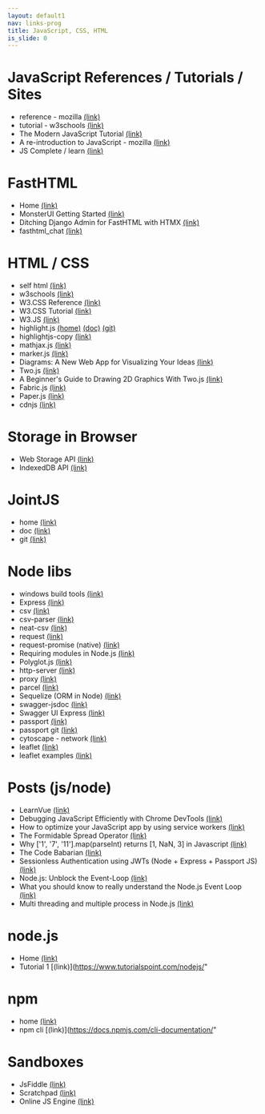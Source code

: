 ```yaml
---
layout: default1
nav: links-prog
title: JavaScript, CSS, HTML
is_slide: 0
---
```

# JavaScript References / Tutorials / Sites
- reference - mozilla
[(link)](https://developer.mozilla.org/de/docs/Web/JavaScript/Reference)
- tutorial - w3schools
[(link)](https://www.w3schools.com/js/default.asp)
- The Modern JavaScript Tutorial
[(link)](http://javascript.info/)
- A re-introduction to JavaScript - mozilla
[(link)](https://developer.mozilla.org/en-US/docs/Web/JavaScript/A_re-introduction_to_JavaScript)
- JS Complete / learn
[(link)](https://jscomplete.com/learn)

# FastHTML
- Home
[(link)](https://fastht.ml/)
- MonsterUI Getting Started
[(link)](https://monsterui.answer.ai/)
- Ditching Django Admin for FastHTML with HTMX
[(link)](https://simn.fr/posts/dicthing-django-admin-for-fasthtml)
- fasthtml_chat
[(link)](https://github.com/matdmiller/fasthtml_chat)




# HTML / CSS
- self html
[(link)](https://wiki.selfhtml.org/)
- w3schools
[(link)](https://www.w3schools.com/)
- W3.CSS Reference
[(link)](https://www.w3schools.com/w3css/w3css_references.asp)
- W3.CSS Tutorial
[(link)](https://www.w3schools.com/w3css/default.asp)
- W3.JS
[(link)](https://www.w3schools.com/w3js/)
- highlight.js
[(home)](https://highlightjs.org/)
[(doc)](https://highlightjs.readthedocs.io/en/latest/index.html)
[(git)](https://github.com/highlightjs/highlight.js#getting-started)
- highlightjs-copy
[(link)](https://github.com/arronhunt/highlightjs-copy)
- mathjax.js
[(link)](https://www.mathjax.org/)
- marker.js
[(link)](https://markerjs.com/)
- Diagrams: A New Web App for Visualizing Your Ideas
[(link)](https://blog.ailon.org/diagrams-a-new-web-app-for-visualizing-your-ideas-488dd3719449)
- Two.js
[(link)](https://two.js.org/)
- A Beginner's Guide to Drawing 2D Graphics With Two.js
[(link)](https://webdesign.tutsplus.com/a-beginners-guide-to-drawing-2d-graphics-using-twojs--cms-31681t)
- Fabric.js
[(link)](http://fabricjs.com/)
- Paper.js
[(link)](http://paperjs.org/)
- cdnjs
[(link)](https://cdnjs.com/)

# Storage in Browser
- Web Storage API
[(link)](https://developer.mozilla.org/en-US/docs/Web/API/Web_Storage_API)
- IndexedDB API
[(link)](https://developer.mozilla.org/en-US/docs/Web/API/IndexedDB_API)



# JointJS
- home
[(link)](https://www.jointjs.com/opensource)
- doc
[(link)](https://resources.jointjs.com/docs/jointjs/v3.5/joint.html)
- git
[(link)](https://github.com/clientIO/joint)

# Node libs
- windows build tools
[(link)](https://www.npmjs.com/package/windows-build-tools)
- Express
[(link)](https://expressjs.com/)
- csv
[(link)](https://csv.js.org/)
- csv-parser
[(link)](https://www.npmjs.com/package/csv-parser)
- neat-csv
[(link)](https://www.npmjs.com/package/neat-csv)
- request
[(link)](https://www.npmjs.com/package/request)
- request-promise (native)
[(link)](https://www.npmjs.com/package/request-promise)
- Requiring modules in Node.js
[(link)](https://medium.freecodecamp.org/requiring-modules-in-node-js-everything-you-need-to-know-e7fbd119be8)
- Polyglot.js
[(link)](http://airbnb.io/polyglot.js/)
- http-server
[(link)](https://www.npmjs.com/package/http-server)
- proxy
[(link)](https://www.npmjs.com/package/proxy)
- parcel
[(link)](https://www.npmjs.com/package/parcel)
- Sequelize (ORM in Node)
[(link)](http://docs.sequelizejs.com/)
- swagger-jsdoc
[(link)](https://www.npmjs.com/package/swagger-jsdoc)
- Swagger UI Express
[(link)](https://www.npmjs.com/package/swagger-ui-express)
- passport
[(link)](https://www.npmjs.com/package/passport)
- passport git
[(link)](https://github.com/jaredhanson/passport)
- cytoscape - network
[(link)](https://js.cytoscape.org/)
- leaflet
[(link)](https://leafletjs.com/)
- leaflet examples
[(link)](https://github.com/Lapizistik/leaflet-examples)

# Posts (js/node)
- LearnVue
[(link)](https://learnvue.co/)
- Debugging JavaScript Efficiently with Chrome DevTools
[(link)](https://lo-victoria.com/debugging-javascript-efficiently-with-chrome-devtools)
- How to optimize your JavaScript app by using service workers
[(link)](https://www.freecodecamp.org/news/optimize-your-javascript-app-by-using-service-workers/)
- The Formidable Spread Operator
[(link)](https://medium.com/openmindonline/js-monday-02-the-formidable-spread-operator-f2d9177350ca)
- Why ['1', '7', '11'].map(parseInt) returns [1, NaN, 3] in Javascript
[(link)](https://medium.com/dailyjs/parseint-mystery-7c4368ef7b21)
- The Code Babarian
[(link)](http://thecodebarbarian.com/)
- Sessionless Authentication using JWTs (Node + Express + Passport JS)
[(link)](https://blog.usejournal.com/sessionless-authentication-withe-jwts-with-node-express-passport-js-69b059e4b22c)
- Node.js: Unblock the Event-Loop
[(link)](https://www.informatik-aktuell.de/entwicklung/programmiersprachen/nodejs-unblock-the-event-loop.html)
- What you should know to really understand the Node.js Event Loop
[(link)](https://medium.com/the-node-js-collection/what-you-should-know-to-really-understand-the-node-js-event-loop-and-its-metrics-c4907b19da4c)
- Multi threading and multiple process in Node.js
[(link)](https://itnext.io/multi-threading-and-multi-process-in-node-js-ffa5bb5cde98)


# node.js
- Home
[(link)](https://nodejs.org/en/)
- Tutorial 1
[(link)](https://www.tutorialspoint.com/nodejs/" 

# npm
- home
[(link)](https://www.npmjs.com/)
- npm cli
[(link)](https://docs.npmjs.com/cli-documentation/" 

# Sandboxes
- JsFiddle
[(link)](https://jsfiddle.net/)
- Scratchpad
[(link)](https://developer.mozilla.org/en-US/docs/Tools/Scratchpad)
- Online JS Engine
[(link)](http://math.chapman.edu/~jipsen/js/)
